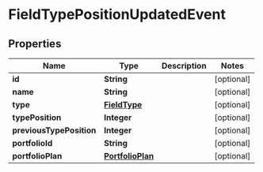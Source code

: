 
# FieldTypePositionUpdatedEvent

## Properties
Name | Type | Description | Notes
------------ | ------------- | ------------- | -------------
**id** | **String** |  |  [optional]
**name** | **String** |  |  [optional]
**type** | [**FieldType**](FieldType.md) |  |  [optional]
**typePosition** | **Integer** |  |  [optional]
**previousTypePosition** | **Integer** |  |  [optional]
**portfolioId** | **String** |  |  [optional]
**portfolioPlan** | [**PortfolioPlan**](PortfolioPlan.md) |  |  [optional]



